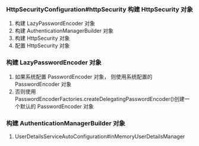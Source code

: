 ### HttpSecurityConfiguration#httpSecurity 构建 HttpSecurity 对象
1. 构建 LazyPasswordEncoder 对象
2. 构建 AuthenticationManagerBuilder 对象
3. 构建 HttpSecurity 对象
4. 配置 HttpSecurity 对象

### 构建 LazyPasswordEncoder 对象
1. 如果系统配置 PasswordEncoder 对象， 则使用系统配置的 PasswordEncoder 对象
2. 否则使用 PasswordEncoderFactories.createDelegatingPasswordEncoder()创建一个默认的 PasswordEncoder 对象

### 构建 AuthenticationManagerBuilder 对象
1. UserDetailsServiceAutoConfiguration#inMemoryUserDetailsManager
